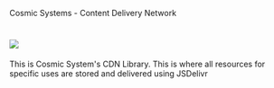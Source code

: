 Cosmic Systems - Content Delivery Network

[![](https://data.jsdelivr.com/v1/package/gh/WhitigolProd/cdn/badge)](#)
==========

This is Cosmic System's CDN Library. This is where all resources for specific uses are stored and delivered using JSDelivr
